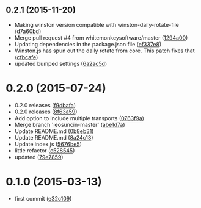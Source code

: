 <a name="0.2.1"></a>
## 0.2.1 (2015-11-20)


* Making winston version compatible with winston-daily-rotate-file ([d7a60bd](https://github.com/kikobeats/sails-hook-winston/commit/d7a60bd))
* Merge pull request #4 from whitemonkeysoftware/master ([1294a00](https://github.com/kikobeats/sails-hook-winston/commit/1294a00))
* Updating dependencies in the package.json file ([ef337e8](https://github.com/kikobeats/sails-hook-winston/commit/ef337e8))
* Winston.js has spun out the daily rotate from core. This patch fixes that ([cfbcafe](https://github.com/kikobeats/sails-hook-winston/commit/cfbcafe))
* updated bumped settings ([6a2ac5d](https://github.com/kikobeats/sails-hook-winston/commit/6a2ac5d))



<a name="0.2.0"></a>
# 0.2.0 (2015-07-24)


* 0.2.0 releases ([f9dbafa](https://github.com/kikobeats/sails-hook-winston/commit/f9dbafa))
* 0.2.0 releases ([8f63a59](https://github.com/kikobeats/sails-hook-winston/commit/8f63a59))
* Add option to include multiple transports ([0763f9a](https://github.com/kikobeats/sails-hook-winston/commit/0763f9a))
* Merge branch 'leosuncin-master' ([abe1d7a](https://github.com/kikobeats/sails-hook-winston/commit/abe1d7a))
* Update README.md ([0b8eb31](https://github.com/kikobeats/sails-hook-winston/commit/0b8eb31))
* Update README.md ([8a24c13](https://github.com/kikobeats/sails-hook-winston/commit/8a24c13))
* Update index.js ([5676be5](https://github.com/kikobeats/sails-hook-winston/commit/5676be5))
* little refactor ([c528545](https://github.com/kikobeats/sails-hook-winston/commit/c528545))
* updated ([79e7859](https://github.com/kikobeats/sails-hook-winston/commit/79e7859))



<a name="0.1.0"></a>
# 0.1.0 (2015-03-13)


* first commit ([e32c109](https://github.com/kikobeats/sails-hook-winston/commit/e32c109))



